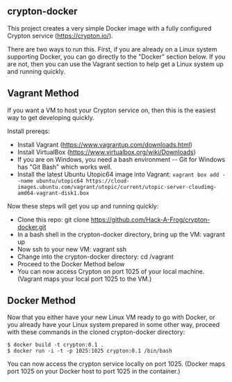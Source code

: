 crypton-docker
--------------

This project creates a very simple Docker image with a fully configured Crypton service (https://crypton.io/).

There are two ways to run this.  First, if you are already on a Linux system supporting Docker, you can go
directly to the "Docker" section below.  If you are not, then you can use the Vagrant section to help get
a Linux system up and running quickly.

Vagrant Method
--------------
If you want a VM to host your Crypton service on, then this is the easiest way to get developing quickly.

Install prereqs:

  * Install Vagrant (https://www.vagrantup.com/downloads.html)
  * Install VirtualBox (https://www.virtualbox.org/wiki/Downloads)
  * If you are on Windows, you need a bash environment -- Git for Windows has "Git Bash" which works well.
  * Install the latest Ubuntu Utopic64 image into Vagrant: `vagrant box add --name ubuntu/utopic64 https://cloud-images.ubuntu.com/vagrant/utopic/current/utopic-server-cloudimg-amd64-vagrant-disk1.box`

Now these steps will get you up and running quickly:

  * Clone this repo: git clone https://github.com/Hack-A-Frog/crypton-docker.git
  * In a bash shell in the crypton-docker directory, bring up the VM: vagrant up
  * Now ssh to your new VM: vagrant ssh
  * Change into the crypton-docker directory: cd /vagrant
  * Proceed to the Docker Method below
  * You can now access Crypton on port 1025 of your local machine.  (Vagrant maps your local port 1025 to the VM.)

Docker Method
-------------
Now that you either have your new Linux VM ready to go with Docker, or you already have your Linux system prepared
in some other way, proceed with these commands in the cloned crypton-docker directory:

  ```
  $ docker build -t crypton:0.1 .
  $ docker run -i -t -p 1025:1025 crypton:0.1 /bin/bash
  ```

You can now access the crypton service locally on port 1025.  (Docker maps port 1025 on your Docker host to port
1025 in the container.)
